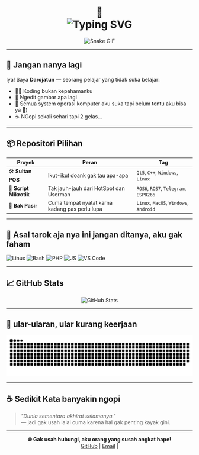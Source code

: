 <h1 align="center">
  🐍 <br>
  <img src="https://readme-typing-svg.demolab.com?font=Fira+Code&size=28&pause=1000&color=3BAF5D&center=true&vCenter=true&width=435&lines=Selamat+Datang+di+Sarang+Ular!;ChatGPT+aemang+kurang+ajar." alt="Typing SVG" />
</h1>

<p align="center">
  <img src="https://media.giphy.com/media/3o7aD2saalBwwftBIY/giphy.gif" width="150" alt="Snake GIF" />
</p>

---

## 🐍 Jangan nanya lagi

Iya! Saya **Darojatun** — seorang pelajar yang tidak suka belajar:
- 👨‍💻 Koding bukan kepahamanku
- 🔧 Ngedit gambar apa lagi
- 🐧 Semua system operasi komputer aku suka tapi belum tentu aku bisa ya 🌟)
- ☕ NGopi sekali sehari tapi 2 gelas...

---

## 📦 Repositori Pilihan

| Proyek | Peran | Tag |
|--------|-----------|--------|
| 🛠️ **Sultan POS** | Ikut-ikut doank gak tau apa-apa | `Qt5`, `C++`, `Windows`, `Linux` |
| 🔄 **Script Mikrotik** | Tak jauh-jauh dari HotSpot dan Userman | `ROS6`, `ROS7`, `Telegram`, `ESP8266` |
| 🧪 **Bak Pasir** | Cuma tempat nyatat karna kadang pas perlu lupa | `Linux`, `MacOS`, `Windows`, `Android` |

---

## 🧰 Asal tarok aja nya ini jangan ditanya, aku gak faham

![Linux](https://img.shields.io/badge/Linux-FCC624?logo=linux&logoColor=black&style=for-the-badge)
![Bash](https://img.shields.io/badge/Bash-121011?logo=gnubash&logoColor=white&style=for-the-badge)
![PHP](https://img.shields.io/badge/PHP-777BB4?logo=php&logoColor=white&style=for-the-badge)
![JS](https://img.shields.io/badge/JavaScript-F7DF1E?logo=javascript&logoColor=black&style=for-the-badge)
![VS Code](https://img.shields.io/badge/VS_Code-007ACC?logo=visualstudiocode&logoColor=white&style=for-the-badge)

---

## 📈 GitHub Stats

<p align="center">
  <img src="https://github-readme-stats.vercel.app/api?username=darojatun&show_icons=true&theme=tokyonight" alt="GitHub Stats" />
</p>

---

## 🐍 ular-ularan, ular kurang keerjaan

<p align="center">
  <img src="https://raw.githubusercontent.com/Platane/snk/output/github-contribution-grid-snake-dark.svg" alt="snake eating my contribution graph" />
</p>

---

## ☕ Sedikit Kata banyakin ngopi

> _"Dunia sementara akhirat selamanya."_  
> — jadi gak usah lalai cuma karena hal gak penting kayak gini.

---

<p align="center">
  <b>🌐 Gak usah hubungi, aku orang yang susah angkat hape!</b><br>
  <a href="https://github.com/darojatun">GitHub</a> |
  <a href="mailto:darojatun@gmail.com">Email</a> |
</p>

